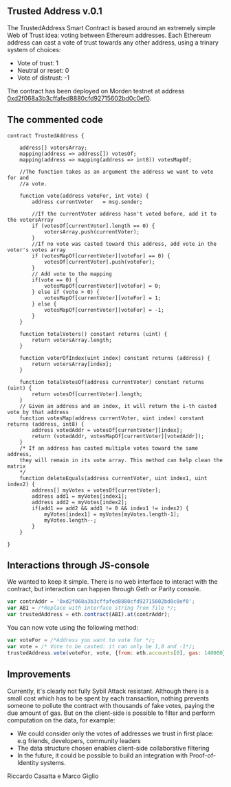 ## Trusted Address v.0.1

The TrustedAddress Smart Contract is based around an extremely simple Web of Trust idea: voting between Ethereum addresses. Each Ethereum address can cast a vote of trust towards any other address, using a trinary system of choices:

  * Vote of trust:  1
  * Neutral or reset:  0
  * Vote of distrust:  -1

The contract has been deployed on Morden testnet at address [0xd2f068a3b3cffafed8880cfd92715602bd0c0ef0](https://morden.ether.camp/account/d2f068a3b3cffafed8880cfd92715602bd0c0ef0).
## The commented code

```solidity
contract TrustedAddress {

    address[] votersArray;
    mapping(address => address[]) votesOf;
    mapping(address => mapping(address => int8)) votesMapOf;

    //The function takes as an argument the address we want to vote for and
    //a vote.

    function vote(address voteFor, int vote) {
        address currentVoter   = msg.sender;

        //If the currentVoter address hasn't voted before, add it to the votersArray
        if (votesOf[currentVoter].length == 0) {
            votersArray.push(currentVoter);
        }
        //If no vote was casted toward this address, add vote in the voter's votes array
        if (votesMapOf[currentVoter][voteFor] == 0) {
            votesOf[currentVoter].push(voteFor);
        }
        // Add vote to the mapping
        if(vote == 0) {
            votesMapOf[currentVoter][voteFor] = 0;
        } else if (vote > 0) {
            votesMapOf[currentVoter][voteFor] = 1;
        } else {
            votesMapOf[currentVoter][voteFor] = -1;
        }
    }

    function totalVoters() constant returns (uint) {
        return votersArray.length;
    }

    function voterOfIndex(uint index) constant returns (address) {
        return votersArray[index];
    }

    function totalVotesOf(address currentVoter) constant returns (uint) {
        return votesOf[currentVoter].length;
    }
    // Given an address and an index, it will return the i-th casted vote by that address
    function votesMap(address currentVoter, uint index) constant returns (address, int8) {
        address votedAddr = votesOf[currentVoter][index];
        return (votedAddr, votesMapOf[currentVoter][votedAddr]);
    }
    /* If an address has casted multiple votes toward the same address,
    they will remain in its vote array. This method can help clean the matrix
    */
    function deleteEquals(address currentVoter, uint index1, uint index2) {
        address[] myVotes = votesOf[currentVoter];
        address add1 = myVotes[index1];
        address add2 = myVotes[index2];
        if(add1 == add2 && add1 != 0 && index1 != index2) {
            myVotes[index1] = myVotes[myVotes.length-1];
            myVotes.length--;
        }
    }

}
```


## Interactions through JS-console

We wanted to keep it simple. There is no web interface to interact with the contract, but interaction can happen through Geth or Parity console.

```js
var contrAddr = '0xd2f068a3b3cffafed8880cfd92715602bd0c0ef0';
var ABI = /*Replace with interface string from file */;
var trustedAddress = eth.contract(ABI).at(contrAddr);
```

You can now vote using the following method:

```js
var voteFor = /*Address you want to vote for */;
var vote = /* Vote to be casted: it can only be 1,0 and -1*/;
trustedAddress.vote(voteFor, vote, {from: eth.accounts[0], gas: 140000});
```

## Improvements
Currently, it's clearly not fully Sybil Attack resistant. Although there is a small cost which has to be spent by each transaction, nothing prevents someone to pollute the contract with thousands of fake votes, paying the due amount of gas. But on the client-side is possible to filter and perform computation on the data, for example:
  * We could consider only the votes of addresses we trust in first place: e.g friends, developers, community leaders
  * The data structure chosen enables client-side collaborative filtering
  * In the future, it could be possible to build an integration with Proof-of-Identity systems.

Riccardo Casatta e Marco Giglio
